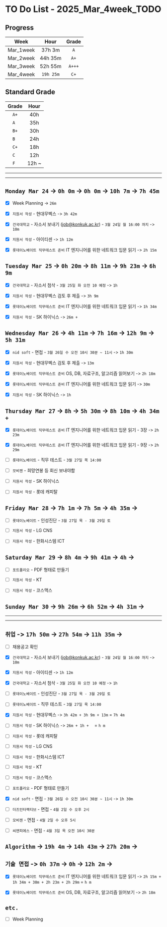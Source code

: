 # TO Do List - 2025_Mar_4week_TODO

## Progress
| Week | Hour | Grade |
|:---:|:---:|:---:|
|Mar_1week|37h 3m|`A`|
|Mar_2week|44h 35m|`A+`|
|Mar_3week|52h 55m|`A+++`|
|Mar_4week|`19h 25m`|`C+`|


## Standard Grade
| Grade | Hour |
|:---:|:---:|
|`A+`|40h|
|`A `|35h|
|`B+`|30h|
|`B `|24h|
|`C+`|18h|
|`C `|12h|
|`F `|12h ~|


---
---

## `Monday Mar 24` -> `0h 0m` -> `0h 0m` -> `10h 7m` -> `7h 45m`
- [x] Week Planning -> `26m`
- [x] `지원서 작성` - 현대무벡스 -> `3h 42m`
- [x] `건국대학교` - 자소서 보내기 (job@konkuk.ac.kr) - `3월 24일 월 16:00 까지` -> `10m`
- [x] `지원서 작성` - 아이티센 -> `1h 12m`
- [x] `롯데이노베이트 직무테스트 준비` IT 엔지니어를 위한 네트워크 입문 읽기 -> `2h 15m`


## `Tuesday Mar 25` -> `0h 20m` -> `8h 11m` -> `9h 23m` -> `6h 9m`
- [x] `건국대학교` - 자소서 첨삭 - `3월 25일 화 오전 10 예정` -> `1h`
- [x] `지원서 작성` - 현대무벡스 검토 후 제출 -> `3h 9m`
- [x] `롯데이노베이트 직무테스트 준비` IT 엔지니어를 위한 네트워크 입문 읽기 -> `1h 34m`
- [x] `지원서 작성` - SK 하이닉스 -> `26m + `


## `Wednesday Mar 26` ->  `4h 11m` -> `7h 16m` -> `12h 9m` -> `5h 31m`
- [x] `nid soft` - 면접 - `3월 26일 수 오전 10시 30분 ~ 11시` -> `1h 30m`
- [x] `지원서 작성` - 현대무벡스 검토 후 제출 -> `13m`
- [x] `롯데이노베이트 직무테스트 준비` OS, DB, 자료구조, 알고리즘 읽어보기 -> `2h 18m`
- [x] `롯데이노베이트 직무테스트 준비` IT 엔지니어를 위한 네트워크 입문 읽기 -> `30m`
- [x] `지원서 작성` - SK 하이닉스 -> `1h`



## `Thursday Mar 27` -> `8h` -> `5h 30m` -> `8h 10m` -> `4h 34m + `
- [x] `롯데이노베이트 직무테스트 준비` IT 엔지니어를 위한 네트워크 입문 읽기 - 3장 -> `2h 23m`
- [x] `롯데이노베이트 직무테스트 준비` IT 엔지니어를 위한 네트워크 입문 읽기 - 9장 -> `2h 29m`
- [ ] `롯데이노베이트` - 직무 테스트 - `3월 27일 목 14:00`
- [ ] `모비젠` - 희망연봉 등 회신 보내야함
- [ ] `지원서 작성` - SK 하이닉스
- [ ] `지원서 작성` - 롯데 캐피탈



## `Friday Mar 28` -> `7h 1m` -> `7h 5m` -> `4h 35m`  -> 
- [ ] `롯데이노베이트` - 인성진단 - `3월 27일 목 - 3월 29일 토`
- [ ] `지원서 작성` - LG CNS
- [ ] `지원서 작성` - 한화시스템 ICT


## `Saturday Mar 29` -> `8h 4m` -> `9h 41m` -> `4h` -> 
- [ ] `포트폴리오` - PDF 형태로 만들기
- [ ] `지원서 작성` - KT
- [ ] `지원서 작성` - 코스맥스


## `Sunday Mar 30` -> `9h 26m` -> `6h 52m` -> `4h 31m` -> 


---
---
## `취업` -> `17h 50m` -> `27h 54m` -> `11h 35m` -> 
- [ ] 채용공고 확인 
- [x] `건국대학교` - 자소서 보내기 (job@konkuk.ac.kr) - `3월 24일 월 16:00 까지` -> `10m`
- [x] `지원서 작성` - 아이티센 -> `1h 12m`
- [x] `건국대학교` - 자소서 첨삭 - `3월 25일 화 오전 10 예정` -> `1h`

- [ ] `롯데이노베이트` - 인성진단 - `3월 27일 목 - 3월 29일 토`
- [ ] `롯데이노베이트` - 직무 테스트 - `3월 27일 목 14:00`

- [x] `지원서 작성` - 현대무벡스 -> `3h 42m + 3h 9m + 13m` = `7h 4m`
- [ ] `지원서 작성` - SK 하이닉스 -> `26m + 1h +  ` = `h m`
- [ ] `지원서 작성` - 롯데 캐피탈
- [ ] `지원서 작성` - LG CNS
- [ ] `지원서 작성` - 한화시스템 ICT
- [ ] `지원서 작성` - KT
- [ ] `지원서 작성` - 코스맥스

- [ ] `포트폴리오` - PDF 형태로 만들기

- [x] `nid soft` - 면접 - `3월 26일 수 오전 10시 30분 ~ 11시` -> `1h 30m`
- [ ] `더즈인터랙티브` - 면접 - `4월 2일 수 오후 2시`
- [ ] `모비젠` - 면접 - `4월 2일 수 오후 5시`
- [ ] `씨앤피에스` - 면접 - `4월 3일 목 오전 10시 30분`


## `Algorithm` -> `19h 4m` -> `14h 43m` -> `27h 20m` -> 




## `기술 면접` -> `0h 37m` -> `0h` -> `12h 2m` -> 
- [x] `롯데이노베이트 직무테스트 준비` IT 엔지니어를 위한 네트워크 입문 읽기 -> `2h 15m + 1h 34m + 30m + 2h 23m + 2h 29m` = `h m`
- [x] `롯데이노베이트 직무테스트 준비` OS, DB, 자료구조, 알고리즘 읽어보기 -> `2h 18m`




## `etc.`
- [ ] Week Planning 

<!-- ## `Cloud Native Spring in Action` -> `0h 18m` -> `h m`
- [ ] `Cloud Native Spring in Action` - Chapter03 -->

<!-- ## `Clean Architecture` -->



